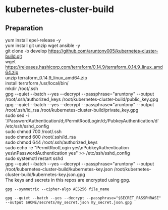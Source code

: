 # kubernetes-cluster-build
## Preparation
yum install epel-release -y  
yum install git unzip wget ansible -y  
git clone -b develop https://github.com/aruntony005/kubernetes-cluster-build.git  
wget https://releases.hashicorp.com/terraform/0.14.9/terraform_0.14.9_linux_amd64.zip  
unzip terraform_0.14.9_linux_amd64.zip  
install terraform /usr/local/bin/  
mkdir /root/.ssh  
gpg --quiet --batch --yes --decrypt --passphrase="aruntony" --output /root/.ssh/authorized_keys /root/kubernetes-cluster-build/public_key.gpg  
gpg --quiet --batch --yes --decrypt --passphrase="aruntony" --output /root/.ssh/id_rsa /root/kubernetes-cluster-build/private_key.gpg  
sudo sed -i '/PasswordAuthentication/d;/PermitRootLogin/d;/PubkeyAuthentication/d' /etc/ssh/sshd_config  
sudo chmod 700 /root/.ssh  
sudo chmod 600 /root/.ssh/id_rsa  
sudo chmod 644 /root/.ssh/authorized_keys  
sudo echo -e "PermitRootLogin yes\nPubkeyAuthentication yes\nPasswordAuthentication yes" >> /etc/ssh/sshd_config  
sudo systemctl restart sshd  
gpg --quiet --batch --yes --decrypt --passphrase="aruntony" --output /root/kubernetes-cluster-build/kubernetes-key.json /root/kubernetes-cluster-build/kubernetes-key.json.gpg  
The keys and secrets in this repos are encrypted using gpg.
```
gpg --symmetric --cipher-algo AES256 file_name

gpg --quiet --batch --yes --decrypt --passphrase="$SECRET_PASSPHRASE" --output $HOME/secrets/my_secret.json my_secret.json.gpg
```

